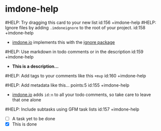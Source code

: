 imdone-help
====
#HELP: Try dragging this card to your new list id:156 +imdone-help
#HELP: Ignore files by adding `.imdoneignore` to the root of your project. id:158 +imdone-help
- [imdone.io](https://imdone.io) implements this with the [ignore package](https://www.npmjs.com/package/ignore)

#HELP: Use markdown in todo comments or in the description id:159 +imdone-help
- **This is a description...**

#HELP: Add tags to your comments like this `+mvp` id:160 +imdone-help

#HELP: Add metadata like this... points:5 id:155 +imdone-help
- [imdone.io](https://imdone.io) adds `id:n` to all your todo comments, so take care to leave that one alone

#HELP: Include subtasks using GFM task lists id:157 +imdone-help
- [ ] A task yet to be done
- [x] This is done
